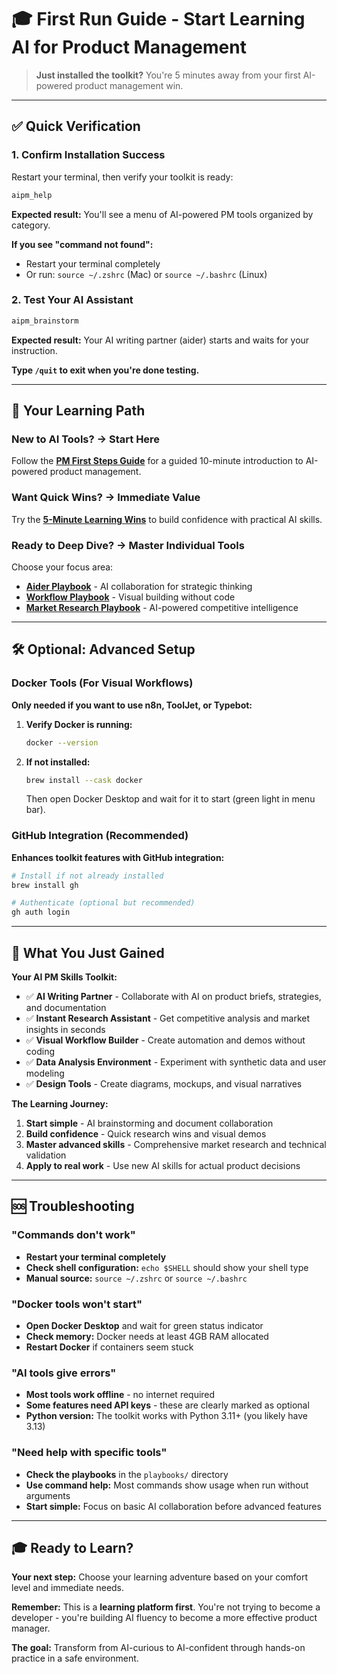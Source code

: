# 🎓 First Run Guide - Start Learning AI for Product Management

> **Just installed the toolkit?** You're 5 minutes away from your first AI-powered product management win.

---

## ✅ Quick Verification

### 1. Confirm Installation Success
Restart your terminal, then verify your toolkit is ready:

```bash
aipm_help
```

**Expected result:** You'll see a menu of AI-powered PM tools organized by category.

**If you see "command not found":**
- Restart your terminal completely
- Or run: `source ~/.zshrc` (Mac) or `source ~/.bashrc` (Linux)

### 2. Test Your AI Assistant
```bash
aipm_brainstorm
```

**Expected result:** Your AI writing partner (aider) starts and waits for your instruction.

**Type `/quit` to exit when you're done testing.**

---

## 🚀 Your Learning Path

### **New to AI Tools?** → Start Here
Follow the **[PM First Steps Guide](PM_FIRST_STEPS.md)** for a guided 10-minute introduction to AI-powered product management.

### **Want Quick Wins?** → Immediate Value  
Try the **[5-Minute Learning Wins](QUICK_WINS.md)** to build confidence with practical AI skills.

### **Ready to Deep Dive?** → Master Individual Tools
Choose your focus area:
- **[Aider Playbook](playbooks/AIDER_PLAYBOOK.md)** - AI collaboration for strategic thinking
- **[Workflow Playbook](playbooks/WORKFLOW_PLAYBOOK.md)** - Visual building without code
- **[Market Research Playbook](playbooks/MARKET_RESEARCH_PLAYBOOK.md)** - AI-powered competitive intelligence

---

## 🛠️ Optional: Advanced Setup

### Docker Tools (For Visual Workflows)
**Only needed if you want to use n8n, ToolJet, or Typebot:**

1. **Verify Docker is running:**
   ```bash
   docker --version
   ```

2. **If not installed:**
   ```bash
   brew install --cask docker
   ```
   Then open Docker Desktop and wait for it to start (green light in menu bar).

### GitHub Integration (Recommended)
**Enhances toolkit features with GitHub integration:**

```bash
# Install if not already installed
brew install gh

# Authenticate (optional but recommended)
gh auth login
```

---

## 🎯 What You Just Gained

**Your AI PM Skills Toolkit:**
- ✅ **AI Writing Partner** - Collaborate with AI on product briefs, strategies, and documentation
- ✅ **Instant Research Assistant** - Get competitive analysis and market insights in seconds
- ✅ **Visual Workflow Builder** - Create automation and demos without coding
- ✅ **Data Analysis Environment** - Experiment with synthetic data and user modeling
- ✅ **Design Tools** - Create diagrams, mockups, and visual narratives

**The Learning Journey:**
1. **Start simple** - AI brainstorming and document collaboration
2. **Build confidence** - Quick research wins and visual demos  
3. **Master advanced skills** - Comprehensive market research and technical validation
4. **Apply to real work** - Use new AI skills for actual product decisions

---

## 🆘 Troubleshooting

### "Commands don't work"
- **Restart your terminal completely**
- **Check shell configuration:** `echo $SHELL` should show your shell type
- **Manual source:** `source ~/.zshrc` or `source ~/.bashrc`

### "Docker tools won't start"  
- **Open Docker Desktop** and wait for green status indicator
- **Check memory:** Docker needs at least 4GB RAM allocated
- **Restart Docker** if containers seem stuck

### "AI tools give errors"
- **Most tools work offline** - no internet required
- **Some features need API keys** - these are clearly marked as optional
- **Python version:** The toolkit works with Python 3.11+ (you likely have 3.13)

### "Need help with specific tools"
- **Check the playbooks** in the `playbooks/` directory
- **Use command help:** Most commands show usage when run without arguments
- **Start simple:** Focus on basic AI collaboration before advanced features

---

## 🎓 Ready to Learn?

**Your next step:** Choose your learning adventure based on your comfort level and immediate needs.

**Remember:** This is a **learning platform first**. You're not trying to become a developer - you're building AI fluency to become a more effective product manager.

**The goal:** Transform from AI-curious to AI-confident through hands-on practice in a safe environment.